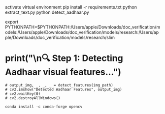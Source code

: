  activate virtual environment
 pip install -r requirements.txt
 python extract_text.py
 python detect_aadhaar.py

export PYTHONPATH=$PYTHONPATH:/Users/apple/Downloads/doc_verification/models:/Users/apple/Downloads/doc_verification/models/research:/Users/apple/Downloads/doc_verification/models/research/slim


 # print("\n🔍 Step 1: Detecting Aadhaar visual features...")
    # output_img, _, _, _ = detect_features(img_path)
    # cv2.imshow("Detected Aadhaar Features", output_img)
    # cv2.waitKey(0)
    # cv2.destroyAllWindows()

    conda install -c conda-forge opencv
